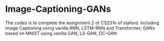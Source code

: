 # Image-Captioning-GANs
The codes is to complete the assignment 2 of CS231n of staford.
including Image Captioning using vanilla RNN, LSTM-RNN and Transformer; GANs based on MNIST using vanilla GAN, LS-GAN, DC-GAN
